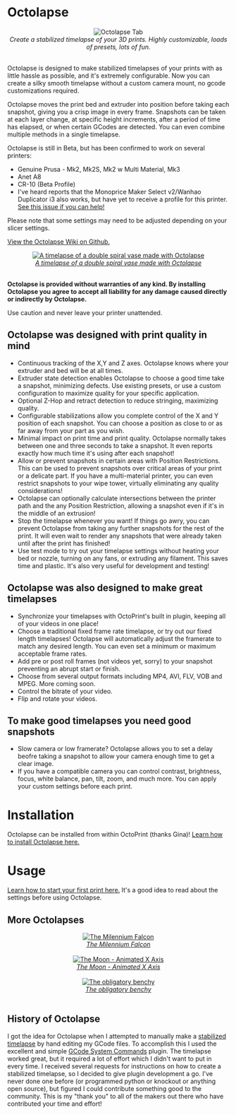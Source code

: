 # Octolapse
<div align="center">
    <img src="https://raw.githubusercontent.com/FormerLurker/Octolapse/NoPause/Extras/Wiki/assets/img/tab_mini.png" alt="Octolapse Tab"/>
    <div> 
        <i>Create a stabilized timelapse of your 3D prints.  Highly customizable, loads of presets, lots of fun.</i>
    </div>
    <br/>
</div>

Octolapse is designed to make stabilized timelapses of your prints with as little hassle as possible, and it's extremely configurable.  Now you can create a silky smooth timelapse without a custom camera mount, no gcode customizations required.

Octolapse moves the print bed and extruder into position before taking each snapshot, giving you a crisp image in every frame.  Snapshots can be taken at each layer change, at specific height increments, after a period of time has elapsed, or when certain GCodes are detected.  You can even combine multiple methods in a single timelapse.

Octolapse is still in Beta, but has been confirmed to work on several printers:

*  Genuine Prusa - Mk2, Mk2S, Mk2 w Multi Material, Mk3
*  Anet A8
*  CR-10 (Beta Profile)
*  I've heard reports that the Monoprice Maker Select v2/Wanhao Duplicator i3 also works, but have yet to receive a profile for this printer.  [See this issue if you can help!](https://github.com/FormerLurker/Octolapse/issues/27)

Please note that some settings may need to be adjusted depending on your slicer settings.

[View the Octolapse Wiki on Github.](https://github.com/FormerLurker/Octolapse/wiki)

<div align="center">
    <a href="https://youtu.be/er0VCYen1MY" title="Watch on youtube">
        <img src="https://img.youtube.com/vi/er0VCYen1MY/0.jpg" alt="A timelapse of a double spiral vase made with Octolapse"/>
    </a>
    <div> 
        <a href="https://www.thingiverse.com/thing:570288" alt="Link to the model from this video" title="view model on thingiverse" target="_blank">
  <i>A timelapse of a double spiral vase made with Octolapse</i>
</a>
    </div>
    <br/>
</div>

**Octolapse is provided without warranties of any kind.  By installing Octolapse you agree to accept all liability for any damage caused directly or indirectly by Octolapse.**  

Use caution and never leave your printer unattended.

## Octolapse was designed with print quality in mind
* Continuous tracking of the X,Y and Z axes.  Octolapse knows where your extruder and bed will be at all times.
* Extruder state detection enables Octolapse to choose a good time take a snapshot, minimizing defects.  Use existing presets, or use a custom configuration to maximize quality for your specific application.
* Optional Z-Hop and retract detection to reduce stringing, maximizing quality.
* Configurable stabilizations allow you complete control of the X and Y position of each snapshot.  You can choose a position as close to or as far away from your part as you wish.
* Minimal impact on print time and print quality.  Octolapse normally takes between one and three seconds to take a snapshot.  It even reports exactly how much time it's using after each snapshot!
* Allow or prevent snapshots in certain areas with Position Restrictions.  This can be used to prevent snapshots over critical areas of your print or a delicate part.  If you have a multi-material printer, you can even restrict snapshots to your wipe tower, virtually eliminating any quality considerations!  
* Octolapse can optionally calculate intersections between the printer path and the any Position Restriction, allowing a snapshot even if it's in the middle of an extrusion!
* Stop the timelapse whenever you want!  If things go awry, you can prevent Octolapse from taking any further snapshots for the rest of the print.  It will even wait to render any snapshots that were already taken until after the print has finished!
* Use test mode to try out your timelapse settings without heating your bed or nozzle, turning on any fans, or extruding any filament.  This saves time and plastic.  It's also very useful for development and testing! 
## Octolapse was also designed to make great timelapses
* Synchronize your timelapses with OctoPrint's built in plugin, keeping all of your videos in one place!
* Choose a traditional fixed frame rate timelapse, or try out our fixed length timelapses!  Octolapse will automatically adjust the framerate to match any desired length.  You can even set a minimum or maximum acceptable frame rates.
* Add pre or post roll frames (not videos yet, sorry) to your snapshot preventing an abrupt start or finish.
* Choose from several output formats including MP4, AVI, FLV, VOB and MPEG.  More coming soon.
* Control the bitrate of your video.
* Flip and rotate your videos.
## To make good timelapses you need good snapshots
* Slow camera or low framerate?  Octolapse allows you to set a delay beofre taking a snapshot to allow your camera enough time to get a clear image.
* If you have a compatible camera you can control contrast, brightness, focus, white balance, pan, tilt, zoom, and much more.  You can apply your custom settings before each print.

# Installation
Octolapse can be installed from within OctoPrint (thanks Gina)!  [Learn how to install Octolapse here.](https://github.com/FormerLurker/Octolapse/wiki/Installation)

# Usage
[Learn how to start your first print here.](https://github.com/FormerLurker/Octolapse/wiki/Usage)  It's a good idea to read about the settings before using Octolapse.


## More Octolapses
<div align="center">
    <a href="https://youtu.be/dYbWfBCLNbI" title="Watch on youtube">
        <img src="https://img.youtube.com/vi/dYbWfBCLNbI/0.jpg" alt="The Milennium Falcon"/>
    </a>
    <div> 
        <a href="https://www.thingiverse.com/thing:919475" alt="Link to the model from this video" title="view model on thingiverse" target="_blank">
            <i>The Milennium Falcon</i>
        </a>
    </div>
    <br/>
</div>

<div align="center">
    <a href="https://youtu.be/4kEHbRrp2Jk" title="Watch on youtube">
        <img src="https://img.youtube.com/vi/4kEHbRrp2Jk/0.jpg" alt="The Moon - Animated X Axis"/>
    </a>
    <div> 
        <a href="https://www.thingiverse.com/thing:2531838" alt="Link to the model from this video" title="view model on thingiverse" target="_blank"> 
            <i>The Moon - Animated X Axis</i>
        </a>
    </div>
    <br/>
</div>

<div align="center">
    <a href="https://youtu.be/Ra5Jjq-nJfA" title="Watch on youtube">
        <img src="https://img.youtube.com/vi/Ra5Jjq-nJfA/0.jpg" alt="The obligatory benchy"/>
    </a>
    <div> 
        <a href="https://www.thingiverse.com/thing:763622" alt="Link to the model from this video" title="view model on thingiverse" target="_blank">
            <i>The obligatory benchy</i>
        </a>
    </div>
    <br/>
</div>

## History of Octolapse
I got the idea for Octolapse when I attempted to manually make a [stabilized timelapse](https://youtu.be/xZlP4vpAKNc) by hand editing my GCode files.  To accomplish this I used the excellent and simple [GCode System Commands](https://github.com/kantlivelong/OctoPrint-GCodesystemCommands) plugin.  The timelapse worked great, but it required a lot of effort which I didn't want to put in every time.  I received several requests for instructions on how to create a stabilized timelapse, so I decided to give plugin development a go.  I've never done one before (or programmed python or knockout or anything open source), but figured I could contribute something good to the community.  This is my "thank you" to all of the makers out there who have contributed your time and effort!

